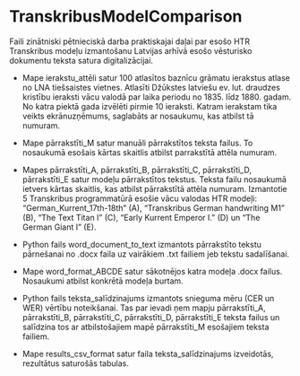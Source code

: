 # TranskribusModelComparison
Faili zinātniski pētnieciskā darba praktiskajai daļai par esošo HTR Transkribus modeļu izmantošanu Latvijas arhīvā esošo vēsturisko dokumentu teksta satura digitalizācijai.

- Mape ierakstu_attēli satur 100 atlasītos baznīcu grāmatu ierakstus atlase no LNA tiešsaistes vietnes. Atlasīti Džūkstes latviešu ev. lut. draudzes kristību ieraksti vācu valodā par laika periodu no 1835. līdz 1880. gadam. No katra piektā gada izvēlēti pirmie 10 ieraksti. Katram ierakstam tika veikts ekrānuzņēmums, saglabāts ar nosaukumu, kas atbilst tā numuram.

- Mape pārrakstīti_M satur manuāli pārrakstītos teksta failus. To nosaukumā esošais kārtas skaitlis atbilst parrakstītā attēla numuram.

- Mapes pārrakstīti_A, pārrakstīti_B, pārrakstīti_C, pārrakstīti_D, pārrakstīti_E satur modeļu pārrakstītos tekstus. Teksta failu nosaukumā ietvers kārtas skaitlis, kas atbilst pārrakstītā attēla numuram. Izmantotie 5 Transkribus programmatūrā esošie vācu valodas HTR modeļi: “German_Kurrent_17th-18th” (A), “Transkribus German handwriting M1” (B), “The Text Titan I” (C), “Early Kurrent Emperor I.” (D) un “The German Giant I” (E).

- Python fails word_document_to_text izmantots pārrakstīto tekstu pārnešanai no .docx faila uz vairākiem .txt failiem jeb tekstu sadalīšanai.

- Mape word_format_ABCDE satur sākotnējos katra modeļa .docx failus. Nosaukumi atbilst konkrētā modeļa burtam.

- Python fails teksta_salīdzinajums izmantots snieguma mēru (CER un WER) vērtību noteikšanai. Tas par ievadi ņem mapju pārrakstīti_A, pārrakstīti_B, pārrakstīti_C, pārrakstīti_D, pārrakstīti_E teksta failus un salīdzina tos ar atbilstošajiem mapē pārrakstīti_M esošajiem teksta failiem. 

- Mape results_csv_format satur faila teksta_salīdzinajums izveidotās, rezultātus saturošās tabulas.
